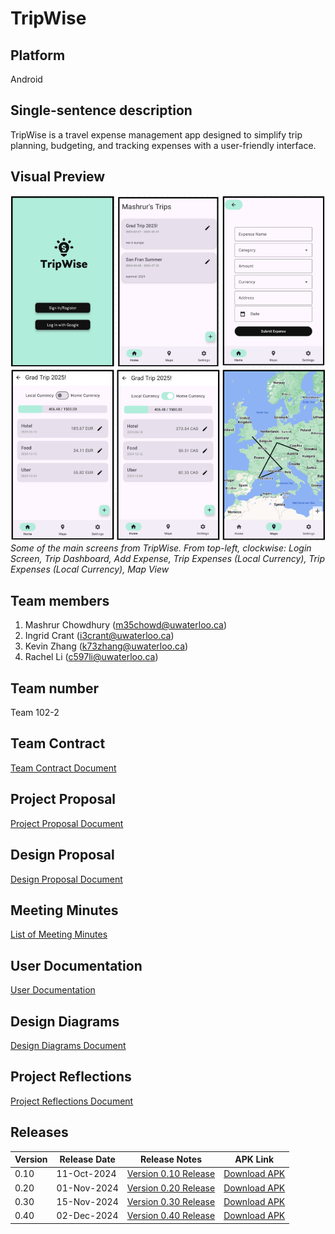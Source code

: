 # TripWise

## Platform
Android

## Single-sentence description
TripWise is a travel expense management app designed to simplify trip planning, budgeting, and tracking expenses with a user-friendly interface.

## Visual Preview
![App Screenshots](/screenshot.png)
_Some of the main screens from TripWise. From top-left, clockwise: Login Screen, Trip Dashboard, Add Expense, Trip Expenses (Local Currency), Trip Expenses (Local Currency), Map View_

## Team members
1. Mashrur Chowdhury (m35chowd@uwaterloo.ca)
2. Ingrid Crant (i3crant@uwaterloo.ca)
3. Kevin Zhang (k73zhang@uwaterloo.ca)
4. Rachel Li (c597li@uwaterloo.ca)

## Team number
Team 102-2

## Team Contract
[Team Contract Document](https://git.uwaterloo.ca/m35chowd/team102-2/-/wikis/Team-102-2-Contract)

## Project Proposal
[Project Proposal Document](https://git.uwaterloo.ca/m35chowd/team102-2/-/wikis/Project-Proposal)

## Design Proposal
[Design Proposal Document](https://git.uwaterloo.ca/m35chowd/team102-2/-/wikis/Design-Proposal)

## Meeting Minutes
[List of Meeting Minutes](https://git.uwaterloo.ca/m35chowd/team102-2/-/wikis/Meeting-Minutes)

## User Documentation
[User Documentation](https://git.uwaterloo.ca/m35chowd/team102-2/-/wikis/User-Documentation)

## Design Diagrams
[Design Diagrams Document](https://git.uwaterloo.ca/m35chowd/team102-2/-/wikis/Design-Diagrams)

## Project Reflections
[Project Reflections Document](https://git.uwaterloo.ca/m35chowd/team102-2/-/wikis/Project-Reflections)

## Releases

| Version | Release Date  | Release Notes | APK Link |
|---------|---------------|---------------|----------|
| 0.10    | 11-Oct-2024   | [Version 0.10 Release](https://git.uwaterloo.ca/m35chowd/team102-2/-/wikis/releases/v0.10) | [Download APK]( https://drive.google.com/file/d/1qXMwYbL7j7xBaHD8tZi3MuuoVNKkkDr2/view?usp=sharing ) |
| 0.20   | 01-Nov-2024   | [Version 0.20 Release](https://git.uwaterloo.ca/m35chowd/team102-2/-/wikis/releases/v0.20) | [Download APK](https://drive.google.com/file/d/1eMRlqL5w0Pvvx1QgRiTh4_sz89TvwQmW/view?usp=sharing)
| 0.30   | 15-Nov-2024   | [Version 0.30 Release](https://git.uwaterloo.ca/m35chowd/team102-2/-/wikis/releases/v0.30) | [Download APK](https://drive.google.com/file/d/1TjIZk7NmRkoewxqUipvVw3NRkeKJ_VX7/view?usp=sharing)
| 0.40   | 02-Dec-2024   | [Version 0.40 Release](https://git.uwaterloo.ca/m35chowd/team102-2/-/wikis/releases/v0.40) | [Download APK](https://drive.google.com/file/d/1zbDDiZ0H3kvjgnLX_YpBDuWtsVZqQsx5/view?usp=sharing)